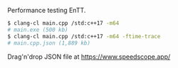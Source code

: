 Performance testing EnTT.

```bash
$ clang-cl main.cpp /std:c++17 -m64
# main.exe (500 kb)
$ clang-cl main.cpp /std:c++17 -m64 -ftime-trace
# main.cpp.json (1,889 kb)
```

Drag'n'drop JSON file at https://www.speedscope.app/
